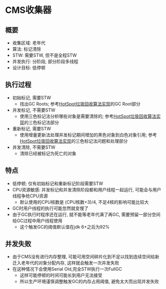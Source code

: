 # CMS收集器

## 概要

* 收集区域: 老年代
* 算法: 标记清除
* STW: 需要STW, 但不是全程STW
* 并发执行: 分阶段, 部分阶段多线程
* 设计目标: 低停顿


## 执行过程

* 初始标记, 需要STW
  * 找出GC Roots; 参考[HotSpot垃圾回收算法实现](../垃圾回收理论/HotSpot垃圾回收算法实现.md)的GC Root部分
* 并发标记, 不需要STW
  * 使用三色标记法分析哪些对象是需要清除的; 参考[HotSpot垃圾回收算法实现](../垃圾回收理论/HotSpot垃圾回收算法实现.md)的三色标记法部分
* 重新标记, 需要STW
  * 使用增量更新法处理并发标记期间增加的黑色对象到白色对象引用; 参考[HotSpot垃圾回收算法实现](../垃圾回收理论/HotSpot垃圾回收算法实现.md)的三色标记法问题和处理部分
* 并发清除, 不需要STW
  * 清除已经被标记为死亡的对象

## 特点

* 低停顿; 仅有初始标记和重新标记阶段需要STW
* CPU资源敏感: 并发标记和并发清除阶段都和用户线程一起运行, 可能会与用户线程争抢CPU资源
  * 默认使用的CPU核数是 (CPU核数+3)/4, 不足4核的影响可能比较大
* GC时用户线程的执行可能忽然就变慢了
* 由于GC执行时程序还在运行, 就不能等老年代满了再GC, 需要预留一部分空间给GC过程中用户线程使用
  * 这个触发GC的阈值默认值在jdk 6+之后为92%

## 并发失败

* 由于CMS没有进行内存整理, 可能可用空间碎片化到不足以找到连续空间给新迁入老年代的对象分配内存, 这样就会触发一次并发失败
* 在这种情况下会使用Serial Old,完全STW执行一次FullGC
  * 这样可能停顿的时间可能长到用户无法接受
  * 所以生产环境谨慎调整触发GC的内存占用阈值, 避免太大而出现并发失败